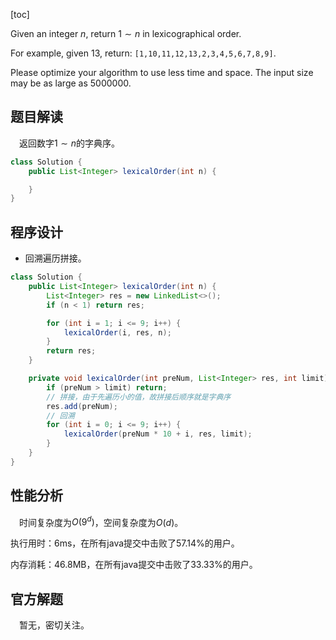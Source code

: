 [toc]

Given an integer $n$, return $1 \sim n$ in lexicographical order.

For example, given 13, return: `[1,10,11,12,13,2,3,4,5,6,7,8,9]`.

Please optimize your algorithm to use less time and space. The input size may be as large as $5000000$.



## 题目解读

&emsp;返回数字$1 \sim n$的字典序。

```java
class Solution {
    public List<Integer> lexicalOrder(int n) {

    }
}
```

## 程序设计

* 回溯遍历拼接。

```java
class Solution {
    public List<Integer> lexicalOrder(int n) {
        List<Integer> res = new LinkedList<>();
        if (n < 1) return res;

        for (int i = 1; i <= 9; i++) {
            lexicalOrder(i, res, n);
        }
        return res;
    }

    private void lexicalOrder(int preNum, List<Integer> res, int limit) {
        if (preNum > limit) return;
		// 拼接，由于先遍历小的值，故拼接后顺序就是字典序
        res.add(preNum);
        // 回溯
        for (int i = 0; i <= 9; i++) {
            lexicalOrder(preNum * 10 + i, res, limit);
        }
    }
}
```

## 性能分析

&emsp;时间复杂度为$O(9^d)$，空间复杂度为$O(d)$。

执行用时：6ms，在所有java提交中击败了57.14%的用户。

内存消耗：46.8MB，在所有java提交中击败了33.33%的用户。

## 官方解题

&emsp;暂无，密切关注。